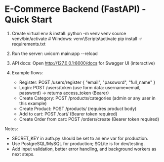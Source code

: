 # E-Commerce Backend (FastAPI) - Quick Start

1. Create virtual env & install:
   python -m venv venv
   source venv/bin/activate   # Windows: venv\Scripts\activate
   pip install -r requirements.txt

2. Run the server:
   uvicorn main:app --reload

3. API docs:
   Open http://127.0.0.1:8000/docs for Swagger UI (interactive)

4. Example flows:
   - Register: POST /users/register { "email", "password", "full_name" }
   - Login: POST /users/token  (use form data: username=email, password)
     -> returns access_token (Bearer)
   - Create Category: POST /products/categories (admin or any user in this example)
   - Create Product: POST /products/  (requires product body)
   - Add to cart: POST /cart/ (Bearer token required)
   - Create Order from cart: POST /orders/create (Bearer token required)

Notes:
- SECRET_KEY in auth.py should be set to an env var for production.
- Use PostgreSQL/MySQL for production; SQLite is for dev/testing.
- Add input validation, better error handling, and background workers as next steps.
